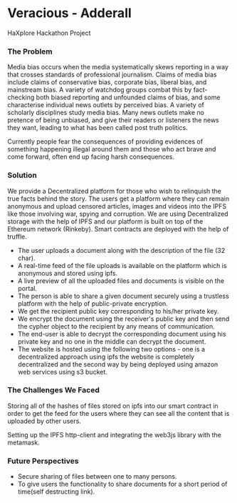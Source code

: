 # Veracious - Adderall
HaXplore Hackathon Project

### The Problem

Media bias occurs when the media systematically skews reporting in a way that crosses standards of professional journalism. Claims of media bias include claims of conservative bias, corporate bias, liberal bias, and mainstream bias. A variety of watchdog groups combat this by fact-checking both biased reporting and unfounded claims of bias, and some characterise individual news outlets by perceived bias. A variety of scholarly disciplines study media bias. Many news outlets make no pretence of being unbiased, and give their readers or listeners the news they want, leading to what has been called post truth politics.

Currently people fear the consequences of providing evidences of something happening illegal around them and those who act brave and come forward, often end up facing harsh consequences.

### Solution

We provide a Decentralized platform for those who wish to relinquish the true facts behind the story. The users get a platform where they can remain anonymous and upload censored articles, images and videos into the IPFS like those involving war, spying and corruption. We are using Decentralized storage with the help of IPFS and our platform is built on top of the Ethereum network (Rinkeby). Smart contracts are deployed with the help of truffle.

- The user uploads a document along with the description of the file (32 char).
- A real-time feed of the file uploads is available on the platform which is anonymous and stored using ipfs.
- A live preview of all the uploaded files and documents is visible on the portal.
- The person is able to share a given document securely using a trustless platform with the help of public-private encryption.
- We get the recipient public key corresponding to his/her private key.
- We encrypt the document using the receiver's public key and then send the cypher object to the recipient by any means of communication.
- The end-user is able to decrypt the corresponding document using his private key and no one in the middle can decrypt the document.
- The website is hosted using the following two options - one is a decentralized approach using ipfs the website is completely decentralized and the second way by being deployed using amazon web services using  s3 bucket.

### The Challenges We Faced
Storing all of the hashes of files stored on ipfs into our smart contract in order to get the feed for the users where they can see all the content that is uploaded by other users. 

Setting up the IPFS http-client and integrating the web3js library with the metamask.  

### Future Perspectives
- Secure sharing of files between one to many persons.
- To give users the functionality to share documents for a short period of time(self destructing link).
